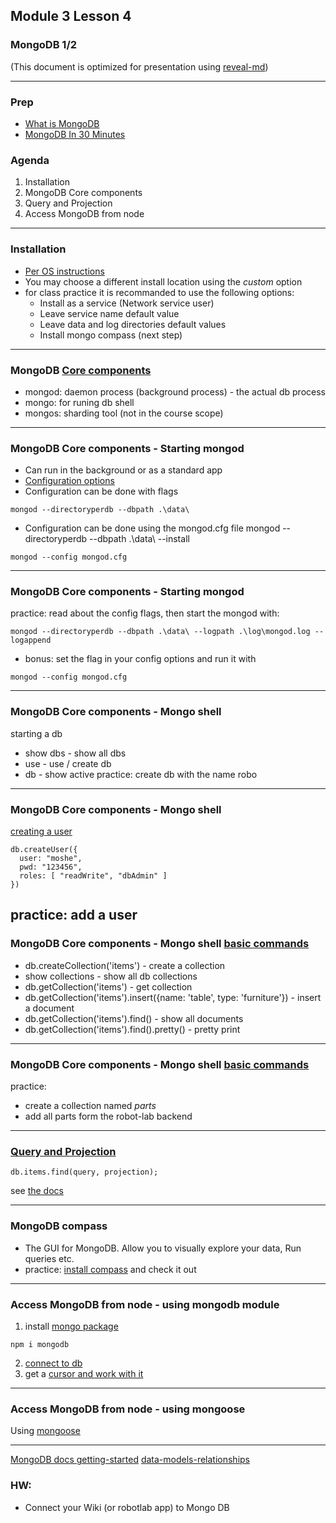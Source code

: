 ## Module 3 Lesson 4
### MongoDB 1/2
(This document is optimized for presentation using [reveal-md](https://github.com/webpro/reveal-md))

---

### Prep
* [What is MongoDB](https://www.youtube.com/watch?v=EE8ZTQxa0AM)
* [MongoDB In 30 Minutes](https://www.youtube.com/watch?v=pWbMrx5rVBE)

### Agenda
1. Installation
1. MongoDB Core components
1. Query and Projection
1. Access MongoDB from node

---
### Installation
* [Per OS instructions](https://docs.mongodb.com/manual/installation/)
* You may choose a different install location using the *custom* option
* for class practice it is recommanded to use the following options:
    - Install as a service (Network service user)
    - Leave service name default value
    - Leave data and log directories default values
    - Install mongo compass (next step)

---
### MongoDB [Core components](https://docs.mongodb.com/manual/reference/program/#core-processes)
* mongod: daemon process (background process) - the actual db process
* mongo: for runing db shell
* mongos: sharding tool (not in the course scope)

---
### MongoDB Core components - Starting mongod
* Can run in the background or as a standard app
* [Configuration options](https://docs.mongodb.com/manual/reference/program/mongod/#options)
* Configuration can be done with flags
```
mongod --directoryperdb --dbpath .\data\
```
* Configuration can be done using the mongod.cfg file
mongod --directoryperdb --dbpath .\data\ --install
```
mongod --config mongod.cfg
```

---
### MongoDB Core components - Starting mongod
practice: read about the config flags, then start the mongod with:
```
mongod --directoryperdb --dbpath .\data\ --logpath .\log\mongod.log --logappend
```
* bonus: set the flag in your config options and run it with
```
mongod --config mongod.cfg
```


---
### MongoDB Core components - Mongo shell
starting a db
* show dbs - show all dbs
* use <DB NAME> - use / create db
* db - show active
practice: create db with the name robo

---
### MongoDB Core components - Mongo shell
[creating a user](https://docs.mongodb.com/manual/reference/method/db.createUser/#create-user-with-roles)
```
db.createUser({
  user: "moshe",
  pwd: "123456",
  roles: [ "readWrite", "dbAdmin" ]
})
```
practice: add a user
---
### MongoDB Core components - Mongo shell [basic commands](https://docs.mongodb.com/manual/reference/command/#query-and-write-operation-commands)
* db.createCollection('items') - create a collection
* show collections - show all db collections
* db.getCollection('items') - get collection
* db.getCollection('items').insert({name: 'table', type: 'furniture'}) -
insert a document
* db.getCollection('items').find() - show all documents
* db.getCollection('items').find().pretty() - pretty print


---
### MongoDB Core components - Mongo shell [basic commands](https://docs.mongodb.com/manual/reference/command/#query-and-write-operation-commands)
practice:
- create a collection named *parts*
- add all parts form the robot-lab backend

---
### [Query and Projection](https://docs.mongodb.com/manual/reference/operator/query/)
```
db.items.find(query, projection);
```
see [the docs](https://docs.mongodb.com/manual/tutorial/project-fields-from-query-results/)

---
### MongoDB compass
* The GUI for MongoDB. Allow you to visually explore your data, Run queries etc.
* practice: [install compass](https://docs.mongodb.com/compass/master/install/) and check it out

---
### Access MongoDB from node - using mongodb module
1. install [mongo package](https://www.npmjs.com/package/mongodb)
```
npm i mongodb
```
2. [connect to db](https://www.npmjs.com/package/mongodb#connect-to-mongodb)
3. get a [cursor and work with it](https://docs.mongodb.com/manual/tutorial/iterate-a-cursor/)


---
### Access MongoDB from node - using mongoose
Using [mongoose](http://mongoosejs.com/)


---
[MongoDB docs getting-started](https://docs.mongodb.com/manual/tutorial/getting-started/)
[data-models-relationships](https://docs.mongodb.com/manual/applications/data-models-relationships/)

### HW:
* Connect your Wiki (or robotlab app) to Mongo DB